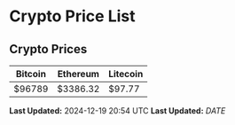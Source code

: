 # Crypto Price List

## Crypto Prices
| Bitcoin | Ethereum | Litecoin |
| ------- | -------- | -------- |
| $96789 | $3386.32 | $97.77 |
**Last Updated:** 2024-12-19 20:54 UTC
**Last Updated:** $DATE$
